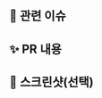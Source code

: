 ## 📌 관련 이슈
<!-- 관련있는 이슈 번호(#000)을 적어주세요.
  해당 pull request merge와 함께 이슈를 닫으려면
  closed #Issue_number를 적어주세요 -->


## ✨ PR 내용
<!-- PR에 대한 설명을 적어주세요 -->


## 📸 스크린샷(선택)
<!-- 스크린샷이 필요하면 스크린샷을 첨부해주세요 -->


